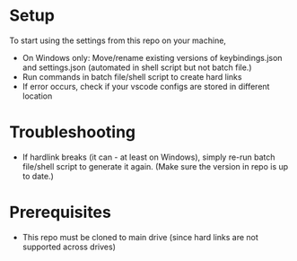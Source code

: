 # Setup

To start using the settings from this repo on your machine,

- On Windows only: Move/rename existing versions of keybindings.json and settings.json (automated in shell script but not batch file.)
- Run commands in batch file/shell script to create hard links
- If error occurs, check if your vscode configs are stored in different location

# Troubleshooting

- If hardlink breaks (it can - at least on Windows), simply re-run batch file/shell script to generate it again. (Make sure the version in repo is up to date.)

# Prerequisites

- This repo must be cloned to main drive (since hard links are not supported across drives)
